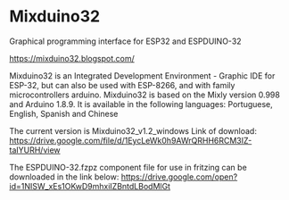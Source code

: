 # Mixduino32
Graphical programming interface for ESP32 and ESPDUINO-32

https://mixduino32.blogspot.com/

Mixduino32 is an Integrated Development Environment - Graphic IDE for ESP-32,
but can also be used with ESP-8266, and with family microcontrollers
arduino. Mixduino32 is based on the Mixly version 0.998 and Arduino 1.8.9.
It is available in the following languages: Portuguese, English, Spanish and Chinese

The current version is Mixduino32_v1.2_windows
Link of download: https://drive.google.com/file/d/1EycLeWk0h9AWrQRHH6RCM3IZ-taIYURH/view

The ESPDUINO-32.fzpz component file for use in fritzing can be downloaded
in the link below:
https://drive.google.com/open?id=1NISW_xEs1OKwD9mhxiIZBntdLBodMlGt
